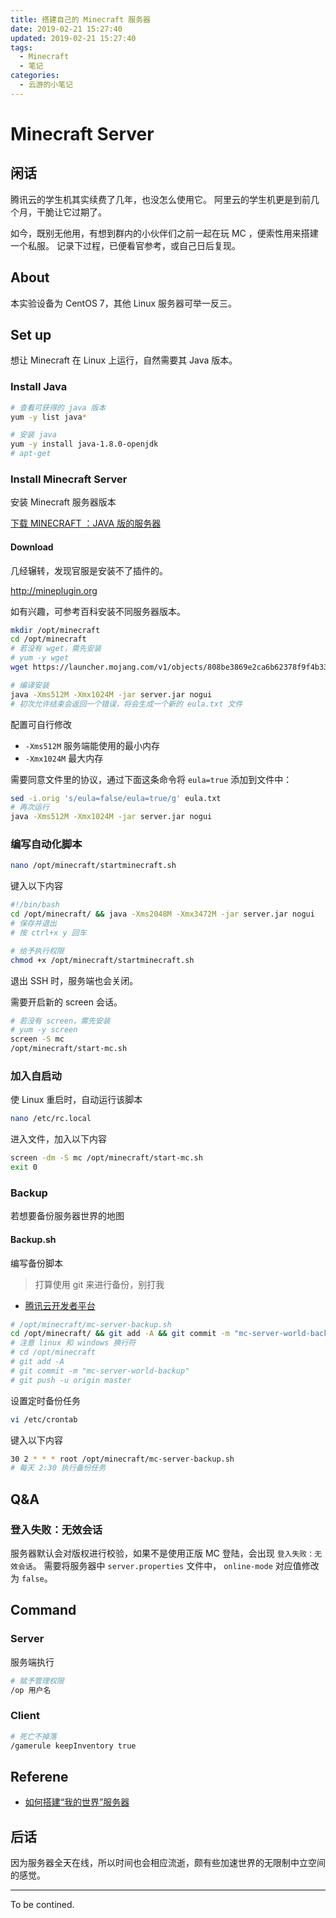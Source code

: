 ```yaml
---
title: 搭建自己的 Minecraft 服务器
date: 2019-02-21 15:27:40
updated: 2019-02-21 15:27:40
tags:
  - Minecraft
  - 笔记
categories:
  - 云游的小笔记
---
```


# Minecraft Server

## 闲话

腾讯云的学生机其实续费了几年，也没怎么使用它。
阿里云的学生机更是到前几个月，干脆让它过期了。

如今，既别无他用，有想到群内的小伙伴们之前一起在玩 MC ，便索性用来搭建一个私服。
记录下过程，已便看官参考，或自己日后复现。

<!-- more -->

## About

本实验设备为 CentOS 7，其他 Linux 服务器可举一反三。

## Set up

想让 Minecraft 在 Linux 上运行，自然需要其 Java 版本。

### Install Java

```sh
# 查看可获得的 java 版本
yum -y list java*
```

```sh
# 安装 java
yum -y install java-1.8.0-openjdk
# apt-get
```

### Install Minecraft Server

安装 Minecraft 服务器版本

[下载 MINECRAFT ：JAVA 版的服务器](https://www.minecraft.net/zh-hans/download/server/)

#### Download

几经辗转，发现官服是安装不了插件的。

<http://mineplugin.org>

如有兴趣，可参考百科安装不同服务器版本。

```sh
mkdir /opt/minecraft
cd /opt/minecraft
# 若没有 wget，需先安装
# yum -y wget
wget https://launcher.mojang.com/v1/objects/808be3869e2ca6b62378f9f4b33c946621620019/server.jar
```

```sh
# 编译安装
java -Xms512M -Xmx1024M -jar server.jar nogui
# 初次允许结束会返回一个错误，将会生成一个新的 eula.txt 文件
```

配置可自行修改

- `-Xms512M` 服务端能使用的最小内存
- `-Xmx1024M` 最大内存

需要同意文件里的协议，通过下面这条命令将 `eula=true` 添加到文件中：

```sh
sed -i.orig 's/eula=false/eula=true/g' eula.txt
# 再次运行
java -Xms512M -Xmx1024M -jar server.jar nogui
```

### 编写自动化脚本

```sh
nano /opt/minecraft/startminecraft.sh
```

键入以下内容

```sh
#!/bin/bash
cd /opt/minecraft/ && java -Xms2048M -Xmx3472M -jar server.jar nogui
# 保存并退出
# 按 ctrl+x y 回车
```

```sh
# 给予执行权限
chmod +x /opt/minecraft/startminecraft.sh
```

退出 SSH 时，服务端也会关闭。

需要开启新的 screen 会话。

```sh
# 若没有 screen，需先安装
# yum -y screen
screen -S mc
/opt/minecraft/start-mc.sh
```

### 加入自启动

使 Linux 重启时，自动运行该脚本

```sh
nano /etc/rc.local
```

进入文件，加入以下内容

```sh
screen -dm -S mc /opt/minecraft/start-mc.sh
exit 0
```

### Backup

若想要备份服务器世界的地图

#### Backup.sh

编写备份脚本

> 打算使用 git 来进行备份，别打我

- [腾讯云开发者平台](https://dev.tencent.com)

```sh
# /opt/minecraft/mc-server-backup.sh
cd /opt/minecraft/ && git add -A && git commit -m "mc-server-world-backup" && git push
# 注意 linux 和 windows 换行符
# cd /opt/minecraft
# git add -A
# git commit -m "mc-server-world-backup"
# git push -u origin master
```

设置定时备份任务

```sh
vi /etc/crontab
```

键入以下内容

```sh
30 2 * * * root /opt/minecraft/mc-server-backup.sh
# 每天 2:30 执行备份任务
```

## Q&A

### 登入失败：无效会话

服务器默认会对版权进行校验，如果不是使用正版 MC 登陆，会出现 `登入失败：无效会话`。
需要将服务器中 `server.properties` 文件中， `online-mode` 对应值修改为 `false`。

## Command

### Server

服务端执行

```sh
# 赋予管理权限
/op 用户名
```

### Client

```sh
# 死亡不掉落
/gamerule keepInventory true
```

## Referene

- [如何搭建“我的世界”服务器](https://linux.cn/article-9480-1.html)

## 后话

因为服务器全天在线，所以时间也会相应流逝，颇有些加速世界的无限制中立空间的感觉。

---

To be contined.